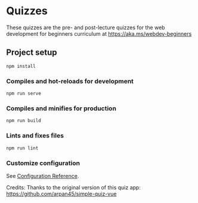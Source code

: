 # Quizzes

These quizzes are the pre- and post-lecture quizzes for the web development for beginners curriculum at https://aka.ms/webdev-beginners

## Project setup

```
npm install
```

### Compiles and hot-reloads for development

```
npm run serve
```

### Compiles and minifies for production

```
npm run build
```

### Lints and fixes files

```
npm run lint
```

### Customize configuration

See [Configuration Reference](https://cli.vuejs.org/config/).

Credits: Thanks to the original version of this quiz app: https://github.com/arpan45/simple-quiz-vue
